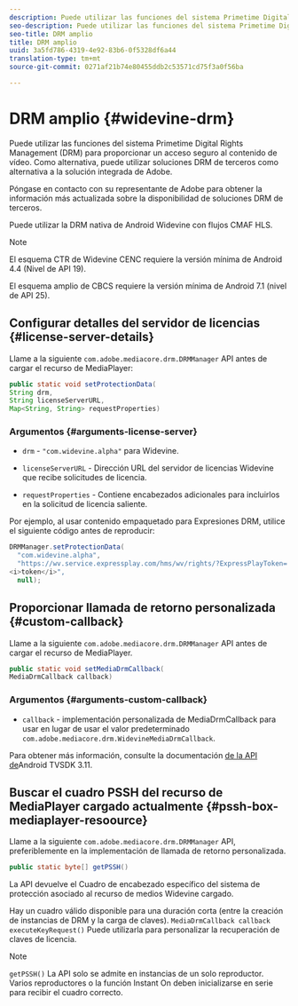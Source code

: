 ```yaml
---
description: Puede utilizar las funciones del sistema Primetime Digital Rights Management (DRM) para proporcionar un acceso seguro al contenido de vídeo. Como alternativa, puede utilizar soluciones DRM de terceros como alternativa a la solución integrada de Adobe.
seo-description: Puede utilizar las funciones del sistema Primetime Digital Rights Management (DRM) para proporcionar un acceso seguro al contenido de vídeo. Como alternativa, puede utilizar soluciones DRM de terceros como alternativa a la solución integrada de Adobe.
seo-title: DRM amplio
title: DRM amplio
uuid: 3a5fd786-4319-4e92-83b6-0f5328df6a44
translation-type: tm+mt
source-git-commit: 0271af21b74e80455ddb2c53571cd75f3a0f56ba

---
```



# DRM amplio {#widevine-drm}

Puede utilizar las funciones del sistema Primetime Digital Rights Management (DRM) para proporcionar un acceso seguro al contenido de vídeo. Como alternativa, puede utilizar soluciones DRM de terceros como alternativa a la solución integrada de Adobe.

Póngase en contacto con su representante de Adobe para obtener la información más actualizada sobre la disponibilidad de soluciones DRM de terceros.

<!--<a id="section_1385440013EF4A9AA45B6AC98919E662"></a>-->

Puede utilizar la DRM nativa de Android Widevine con flujos CMAF HLS.

>[!NOTE]
>
> El esquema CTR de Widevine CENC requiere la versión mínima de Android 4.4 (Nivel de API 19).
>
> El esquema amplio de CBCS requiere la versión mínima de Android 7.1 (nivel de API 25).

## Configurar detalles del servidor de licencias {#license-server-details}

Llame a la siguiente `com.adobe.mediacore.drm.DRMManager` API antes de cargar el recurso de MediaPlayer:

```java
public static void setProtectionData(
String drm,
String licenseServerURL,
Map<String, String> requestProperties)
```

### Argumentos {#arguments-license-server}

* `drm` - `"com.widevine.alpha"` para Widevine.

* `licenseServerURL` - Dirección URL del servidor de licencias Widevine que recibe solicitudes de licencia.

* `requestProperties` - Contiene encabezados adicionales para incluirlos en la solicitud de licencia saliente.

Por ejemplo, al usar contenido empaquetado para Expresiones DRM, utilice el siguiente código antes de reproducir:

```java
DRMManager.setProtectionData(
  "com.widevine.alpha",  
  "https://wv.service.expressplay.com/hms/wv/rights/?ExpressPlayToken= 
<i>token</i>",  
  null);
```

## Proporcionar llamada de retorno personalizada {#custom-callback}

Llame a la siguiente `com.adobe.mediacore.drm.DRMManager` API antes de cargar el recurso de MediaPlayer.

```java
public static void setMediaDrmCallback(
MediaDrmCallback callback)
```

### Argumentos {#arguments-custom-callback}

* `callback` - implementación personalizada de MediaDrmCallback para usar en lugar de usar el valor predeterminado `com.adobe.mediacore.drm.WidevineMediaDrmCallback`.

Para obtener más información, consulte la documentación [de la API de](https://help.adobe.com/en_US/primetime/api/psdk/javadoc3.11/index.html)Android TVSDK 3.11.

## Buscar el cuadro PSSH del recurso de MediaPlayer cargado actualmente {#pssh-box-mediaplayer-resoource}

Llame a la siguiente `com.adobe.mediacore.drm.DRMManager` API, preferiblemente en la implementación de llamada de retorno personalizada.

```java
public static byte[] getPSSH()
```

La API devuelve el Cuadro de encabezado específico del sistema de protección asociado al recurso de medios Widevine cargado.

Hay un cuadro válido disponible para una duración corta (entre la creación de instancias de DRM y la carga de claves). `MediaDrmCallback callback executeKeyRequest()` Puede utilizarla para personalizar la recuperación de claves de licencia.

>[!NOTE]
>
> `getPSSH()` La API solo se admite en instancias de un solo reproductor. Varios reproductores o la función Instant On deben inicializarse en serie para recibir el cuadro correcto.
